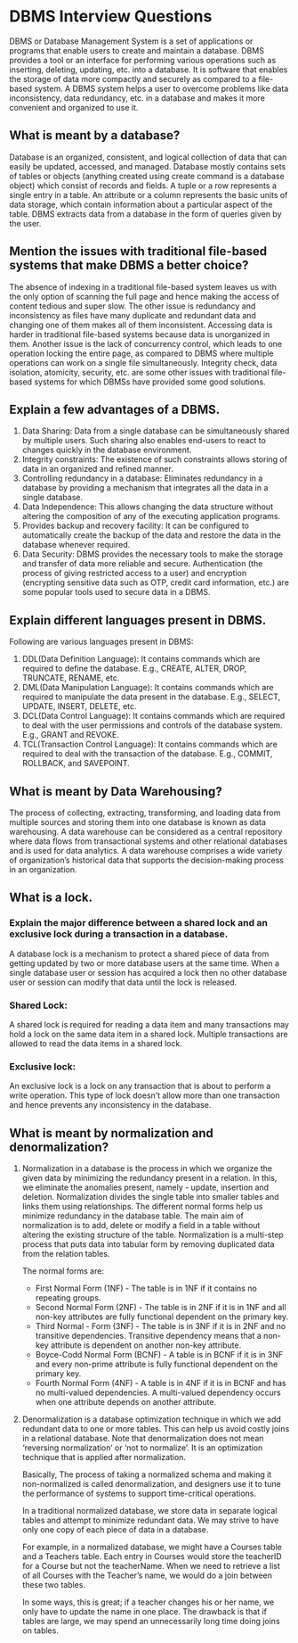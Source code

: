 # DBMS Interview Questions

DBMS or Database Management System is a set of applications or programs that enable users to create and maintain a database. 
DBMS provides a tool or an interface for performing various operations such as inserting, deleting, updating, etc. 
into a database. It is software that enables the storage of data more compactly and securely as compared to a file-based system. 
A DBMS system helps a user to overcome problems like data inconsistency, data redundancy, etc. in a database and makes it more convenient and organized to use it.


## What is meant by a database?
Database is an organized, consistent, and logical collection of data that can easily be updated, accessed, and managed. 
Database mostly contains sets of tables or objects (anything created using create command is a database object) 
which consist of records and fields. A tuple or a row represents a single entry in a table. An attribute or a column represents the basic units of data storage, which contain information about a particular aspect of the table. DBMS extracts data from a database in the form of queries given by the user.

## Mention the issues with traditional file-based systems that make DBMS a better choice?
The absence of indexing in a traditional file-based system leaves us with the only option of scanning the full page and hence making the access of content tedious and super slow. 
The other issue is redundancy and inconsistency as files have many duplicate and redundant data and changing one of them makes all of them inconsistent. Accessing data is harder in traditional file-based systems because data is unorganized in them.
Another issue is the lack of concurrency control, which leads to one operation locking the entire page, as compared to DBMS where multiple operations can work on a single file simultaneously.
Integrity check, data isolation, atomicity, security, etc. are some other issues with traditional file-based systems for which DBMSs have provided some good solutions.

## Explain a few advantages of a DBMS.
1. Data Sharing: Data from a single database can be simultaneously shared by multiple users. Such sharing also enables end-users to react to changes quickly in the database environment.
2. Integrity constraints: The existence of such constraints allows storing of data in an organized and refined manner.
3. Controlling redundancy in a database: Eliminates redundancy in a database by providing a mechanism that integrates all the data in a single database.
4. Data Independence: This allows changing the data structure without altering the composition of any of the executing application programs.
5. Provides backup and recovery facility: It can be configured to automatically create the backup of the data and restore the data in the database whenever required.
6. Data Security: DBMS provides the necessary tools to make the storage and transfer of data more reliable and secure. Authentication (the process of giving restricted access to a user) and encryption (encrypting sensitive data such as OTP, credit card information, etc.) are some popular tools used to secure data in a DBMS.

## Explain different languages present in DBMS.
Following are various languages present in DBMS:
1. DDL(Data Definition Language): It contains commands which are required to define the database. E.g., CREATE, ALTER, DROP, TRUNCATE, RENAME, etc.
2. DML(Data Manipulation Language): It contains commands which are required to manipulate the data present in the database. E.g., SELECT, UPDATE, INSERT, DELETE, etc.
3. DCL(Data Control Language): It contains commands which are required to deal with the user permissions and controls of the database system.
E.g., GRANT and REVOKE.
4. TCL(Transaction Control Language): It contains commands which are required to deal with the transaction of the database. E.g., COMMIT, ROLLBACK, and SAVEPOINT.

## What is meant by Data Warehousing?
The process of collecting, extracting, transforming, and loading data from multiple sources and storing them into one 
database is known as data warehousing. A data warehouse can be considered as a central repository where data flows from 
transactional systems and other relational databases and is used for data analytics. 
A data warehouse comprises a wide variety of organization’s historical data that supports the decision-making process 
in an organization.

## What is a lock. 
### Explain the major difference between a shared lock and an exclusive lock during a transaction in a database.
A database lock is a mechanism to protect a shared piece of data from getting updated by two or more database users at the same time. 
When a single database user or session has acquired a lock then no other database user or session can modify that data until 
the lock is released.

### Shared Lock: 
A shared lock is required for reading a data item and many transactions may hold a lock on the same data item in a shared lock. Multiple transactions are allowed to read the data items in a shared lock.
### Exclusive lock: 
An exclusive lock is a lock on any transaction that is about to perform a write operation. This type of lock doesn’t allow more than one transaction and hence prevents any inconsistency in the database.

## What is meant by normalization and denormalization?
1. Normalization in a database is the process in which we organize the given data by minimizing the redundancy present 
   in a relation. In this, we eliminate the anomalies present, namely - update, insertion and deletion. 
   Normalization divides the single table into smaller tables and links them using relationships. 
   The different normal forms help us minimize redundancy in the database table.
   The main aim of normalization is to add, delete or modify a field in a table without altering the existing structure 
   of the table. Normalization is a multi-step process that puts data into tabular form by removing duplicated data from the relation tables.

   The normal forms are:
   - First Normal Form (1NF) - The table is in 1NF if it contains no repeating groups.
   - Second Normal Form (2NF) - The table is in 2NF if it is in 1NF and all non-key attributes are fully functional dependent on the primary key.
   - Third Normal - Form (3NF) - The table is in 3NF if it is in 2NF and no transitive dependencies. Transitive dependency means that a non-key attribute is dependent on another non-key attribute.
   - Boyce-Codd Normal Form (BCNF) - A table is in BCNF if it is in 3NF and every non-prime attribute is fully functional dependent on the primary key.
   - Fourth Normal Form (4NF) - A table is in 4NF if it is in BCNF and has no multi-valued dependencies. A multi-valued dependency occurs when one attribute depends on another attribute.
2. Denormalization is a database optimization technique in which we add redundant data to one or more tables. This can help us avoid costly joins in a relational database. Note that denormalization does not mean ‘reversing normalization’ or ‘not to normalize’. It is an optimization technique that is applied after normalization.

   Basically, The process of taking a normalized schema and making it non-normalized is called denormalization, and designers use it to tune the performance of systems to support time-critical operations.

   In a traditional normalized database, we store data in separate logical tables and attempt to minimize redundant data. We may strive to have only one copy of each piece of data in a database.

   For example, in a normalized database, we might have a Courses table and a Teachers table. Each entry in Courses would store the teacherID for a Course but not the teacherName. When we need to retrieve a list of all Courses with the Teacher’s name, we would do a join between these two tables.

   In some ways, this is great; if a teacher changes his or her name, we only have to update the name in one place.
   The drawback is that if tables are large, we may spend an unnecessarily long time doing joins on tables. 